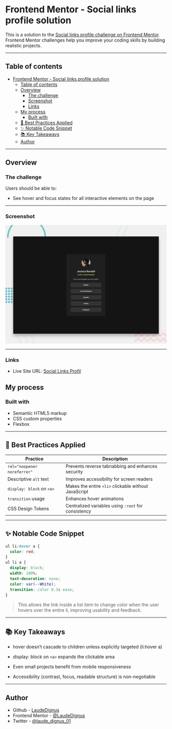 # Frontend Mentor - Social links profile solution

This is a solution to the [Social links profile challenge on Frontend Mentor](https://www.frontendmentor.io/challenges/social-links-profile-UG32l9m6dQ). Frontend Mentor challenges help you improve your coding skills by building realistic projects.

---

## Table of contents

- [Frontend Mentor - Social links profile solution](#frontend-mentor---social-links-profile-solution)
  - [Table of contents](#table-of-contents)
  - [Overview](#overview)
    - [The challenge](#the-challenge)
    - [Screenshot](#screenshot)
    - [Links](#links)
  - [My process](#my-process)
    - [Built with](#built-with)
  - [🧩 Best Practices Applied](#-best-practices-applied)
  - [✨ Notable Code Snippet](#-notable-code-snippet)
  - [📚 Key Takeaways](#-key-takeaways)
  - [Author](#author)

---

## Overview

### The challenge

Users should be able to:

- See hover and focus states for all interactive elements on the page

---

### Screenshot

![preview](./assets/images/preview.jpg)

---

### Links

- Live Site URL: [Social Links Profil](https://miwodi-social-links-profil.netlify.app)

## My process

### Built with

- Semantic HTML5 markup
- CSS custom properties
- Flexbox
  
---

## 🧩 Best Practices Applied

| Practice | Description |
|---------|-------------|
| `rel="noopener noreferrer"` | Prevents reverse tabnabbing and enhances security |
| Descriptive `alt` text | Improves accessibility for screen readers |
| `display: block` on `<a>` | Makes the entire `<li>` clickable without JavaScript |
| `transition` usage | Enhances hover animations |
| CSS Design Tokens | Centralized variables using `:root` for consistency |

---

## ✨ Notable Code Snippet

```css
ul li:hover a {
  color: red;
}
ul li a {
  display: block;
  width: 100%;
  text-decoration: none;
  color: var(--White);
  transition: color 0.3s ease;
}
```

> This allows the link inside a list item to change color when the user hovers over the entire li, improving usability and feedback.

---

## 📚 Key Takeaways

- hover doesn’t cascade to children unless explicitly targeted (li:hover a)

- display: block on `<a>` expands the clickable area

- Even small projects benefit from mobile responsiveness

- Accessibility (contrast, focus, readable structure) is non-negotiable

---

## Author

- Github - [LaudeDignus](https://www.github.com/LaudeDignus)
- Frontend Mentor - [@LaudeDignus](https://www.frontendmentor.io/profile/LaudeDignus)
- Twitter - [@laude_dignus_01](https://www.twitter.com/Laude_Dignus_01)
